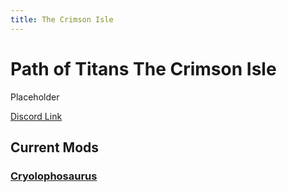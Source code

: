 ```yaml
---
title: The Crimson Isle
---
```


# Path of Titans The Crimson Isle

Placeholder

[Discord Link](https://discord.gg/tcititans)

## Current Mods

### [Cryolophosaurus](./Path-of-Titans-CrimsonCryo)
